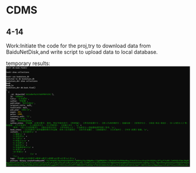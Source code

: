 # CDMS

## 4-14

Work:Initiate the code for the proj,try to download data from BaiduNetDisk,and write script to upload data to local database.

temporary results:
![error](./temp_result/4-14-1.png)
